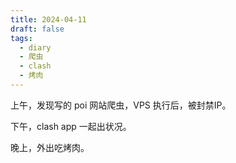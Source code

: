 ```yaml
---
title: 2024-04-11
draft: false
tags:
  - diary
  - 爬虫
  - clash
  - 烤肉
---
```

 
上午，发现写的 poi 网站爬虫，VPS 执行后，被封禁IP。

下午，clash app 一起出状况。

晚上，外出吃烤肉。